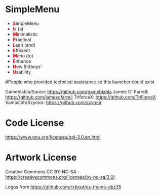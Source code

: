 # SimpleMenu
- <span style="color:red">**S**</span>impleMenu
- <span style="color:red">**I**</span>s (a)
- <span style="color:red">**M**</span>inimalistic 
- <span style="color:red">**P**</span>ractical
- <span style="color:red">**L**</span>ean (and)
- <span style="color:red">**E**</span>fficient 
- <span style="color:red">**M**</span>enu (to)
- <span style="color:red">**E**</span>nhance
- <span style="color:red">**N**</span>ew Bittboys'
- <span style="color:red">**U**</span>sability 

#People who provided technical assistance so this launcher could exist

Gameblabla/Sauce: https://github.com/gameblabla
James O' Farrell: https://github.com/jamesofarrell
TriforceX: https://github.com/TriForceX
Vamastah/Szymor: https://github.com/szymor

# Code License
https://www.gnu.org/licenses/gpl-3.0.en.html

# Artwork License
Creative Commons CC BY-NC-SA - https://creativecommons.org/licenses/by-nc-sa/3.0/

Logos from https://github.com/rxbrad/es-theme-gbz35
